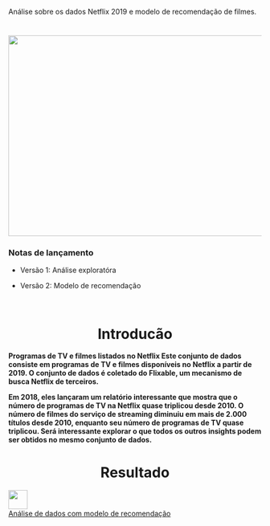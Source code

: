 Análise sobre os dados Netflix 2019 e modelo de recomendação de filmes.

<h1 style="text-align:center">
<img src="https://m.gifmania.co.uk/TV-Series-Animated-Gifs/Animated-TV-channels-Logotypes/Netflix-Logo-91903.gif" style="width:900px;height:400px;">

### Notas de lançamento

- Versão 1: Análise exploratóra

- Versão 2: Modelo de recomendação

<a id="1"></a> <br>
# <div><center>Introducão</center></div>

**Programas de TV e filmes listados no Netflix
Este conjunto de dados consiste em programas de TV e filmes disponíveis no Netflix a partir de 2019. O conjunto de dados é coletado do Flixable, um mecanismo de busca Netflix de terceiros.**

**Em 2018, eles lançaram um relatório interessante que mostra que o número de programas de TV na Netflix quase triplicou desde 2010. O número de filmes do serviço de streaming diminuiu em mais de 2.000 títulos desde 2010, enquanto seu número de programas de TV quase triplicou. Será interessante explorar o que todos os outros insights podem ser obtidos no mesmo conjunto de dados.**



# <div><center>Resultado</center></div>
<a href="https://github.com/OtavioTavares/recomendacao_netflix/blob/main/modelo-recomendacao-netflix.ipynb"><img src="https://miro.medium.com/max/346/0*I3hkRieQ6B3qwwhy." width="38" height="38"  style="display: block;" border="0"/>Análise de dados com modelo de recomendação</a>
